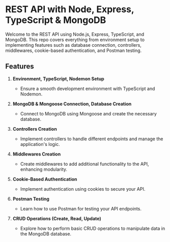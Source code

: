 # REST API with Node, Express, TypeScript & MongoDB

Welcome to the REST API using Node.js, Express, TypeScript, and MongoDB. This repo covers everything from environment setup to implementing features such as database connection, controllers, middlewares, cookie-based authentication, and Postman testing.

## Features

1. **Environment, TypeScript, Nodemon Setup**
   - Ensure a smooth development environment with TypeScript and Nodemon.

2. **MongoDB & Mongoose Connection, Database Creation**
   - Connect to MongoDB using Mongoose and create the necessary database.

3. **Controllers Creation**
   - Implement controllers to handle different endpoints and manage the application's logic.

4. **Middlewares Creation**
   - Create middlewares to add additional functionality to the API, enhancing modularity.

5. **Cookie-Based Authentication**
   - Implement authentication using cookies to secure your API.

6. **Postman Testing**
   - Learn how to use Postman for testing your API endpoints.

7. **CRUD Operations (Create, Read, Update)**
   - Explore how to perform basic CRUD operations to manipulate data in the MongoDB database.